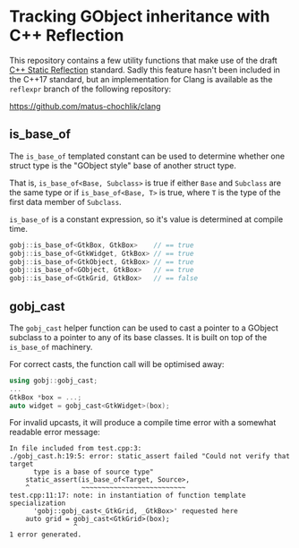 # Tracking GObject inheritance with C++ Reflection

This repository contains a few utility functions that make use of
the draft [C++ Static Reflection](http://www.open-std.org/jtc1/sc22/wg21/docs/papers/2016/p0194r1.html)
standard.  Sadly this feature hasn't been included in the C++17 standard, but an implementation for Clang is available as the `reflexpr` branch of the following repository:

https://github.com/matus-chochlik/clang

## is_base_of

The `is_base_of` templated constant can be used to determine whether
one struct type is the "GObject style" base of another struct type.

That is, `is_base_of<Base, Subclass>` is true if either `Base` and
`Subclass` are the same type or if `is_base_of<Base, T>` is true,
where `T` is the type of the first data member of `Subclass`.

`is_base_of` is a constant expression, so it's value is determined at
compile time.

```C++
gobj::is_base_of<GtkBox, GtkBox>    // == true
gobj::is_base_of<GtkWidget, GtkBox> // == true
gobj::is_base_of<GtkObject, GtkBox> // == true
gobj::is_base_of<GObject, GtkBox>   // == true
gobj::is_base_of<GtkGrid, GtkBox>   // == false
```

## gobj_cast

The `gobj_cast` helper function can be used to cast a pointer to a
GObject subclass to a pointer to any of its base classes.  It is built
on top of the `is_base_of` machinery.

For correct casts, the function call will be optimised away:

```C++
using gobj::gobj_cast;
...
GtkBox *box = ...;
auto widget = gobj_cast<GtkWidget>(box);
```

For invalid upcasts, it will produce a compile time error with a
somewhat readable error message:

```
In file included from test.cpp:3:
./gobj_cast.h:19:5: error: static_assert failed "Could not verify that target
      type is a base of source type"
    static_assert(is_base_of<Target, Source>,
    ^             ~~~~~~~~~~~~~~~~~~~~~~~~~~
test.cpp:11:17: note: in instantiation of function template specialization
      'gobj::gobj_cast<_GtkGrid, _GtkBox>' requested here
    auto grid = gobj_cast<GtkGrid>(box);
                ^
1 error generated.
```
